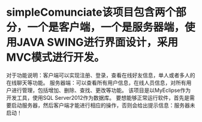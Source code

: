# simpleComunciate该项目包含两个部分，一个是客户端，一个是服务器端，使用JAVA SWING进行界面设计，采用MVC模式进行开发。
对于功能说明：客户端可以实现注册、登录，查看在线好友信息，单人或者多人的在线聊天等功能。
服务器端：可以查看所有用户信息，在线人员信息，对所有用户进行管理，包括增加、删除、查找、更改等功能。
该项目是以MyEclipse作为开发工具，使用SQL Server2012作为数据库。
要想能够正常运行软件，首先是需要启动服务器，然后客户端才能进行相应的操作，否则会给出提示信息：服务器未启动！
